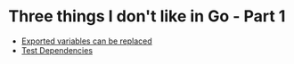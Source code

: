 # Three things I don't like in Go - Part 1

* [Exported variables can be replaced](01-replaced-variables/)
* [Test Dependencies](02-test-dependencies/)
